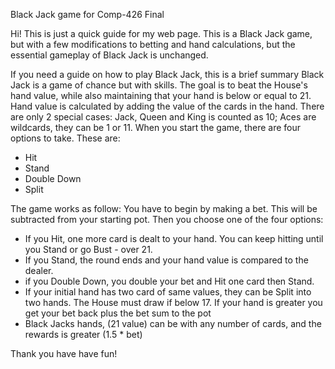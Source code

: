 Black Jack game for Comp-426 Final

Hi! This is just a quick guide for my web page. This is a Black Jack game, but with a few modifications to betting and hand calculations, but the essential gameplay of Black Jack is unchanged.

If you need a guide on how to play Black Jack, this is a brief summary
Black Jack is a game of chance but with skills.
The goal is to beat the House's hand value, while also maintaining that your hand is below or equal to 21. Hand value is calculated by adding the value of the cards in the hand.
There are only 2 special cases: Jack, Queen and King is counted as 10; Aces are wildcards, they can be 1 or 11.
When you start the game, there are four options to take. These are:
- Hit
- Stand
- Double Down
- Split

The game works as follow: You have to begin by making a bet. This will be subtracted from your starting pot. Then you choose one of the four options:
- If you Hit, one more card is dealt to your hand. You can keep hitting until you Stand or go Bust - over 21.
- If you Stand, the round ends and your hand value is compared to the dealer.
- if you Double Down, you double your bet and Hit one card then Stand.
- If your initial hand has two card of same values, they can be Split into two hands.
The House must draw if below 17. If your hand is greater you get your bet back plus the bet sum to the pot 
- Black Jacks hands, (21 value) can be with any number of cards, and the rewards is greater (1.5 * bet)

Thank you have have fun!

